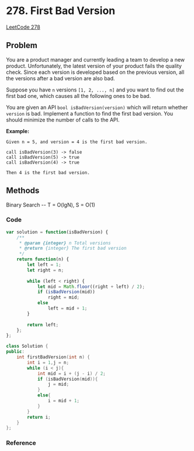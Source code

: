 # 278. First Bad Version

[LeetCode 278](https://leetcode.com/problems/first-bad-version/)

## Problem

You are a product manager and currently leading a team to develop a new product. Unfortunately, the latest version of your product fails the quality check. Since each version is developed based on the previous version, all the versions after a bad version are also bad.

Suppose you have `n` versions `[1, 2, ..., n]` and you want to find out the first bad one, which causes all the following ones to be bad.

You are given an API `bool isBadVersion(version)` which will return whether `version` is bad. Implement a function to find the first bad version. You should minimize the number of calls to the API.

**Example:**

```
Given n = 5, and version = 4 is the first bad version.

call isBadVersion(3) -> false
call isBadVersion(5) -> true
call isBadVersion(4) -> true

Then 4 is the first bad version. 
```

## Methods
Binary Search -- T = O(lgN), S = O(1)


### Code
```JavaScript
var solution = function(isBadVersion) {
    /**
     * @param {integer} n Total versions
     * @return {integer} The first bad version
     */
    return function(n) {
        let left = 1;
        let right = n;
        
        while (left < right) {
            let mid = Math.floor((right + left) / 2);
            if (isBadVersion(mid)) 
                right = mid;
            else 
                left = mid + 1;
        }
        
        return left;
    };
};
```



```C++
class Solution {
public:
    int firstBadVersion(int n) {
        int i = 1,j = n;
        while (i < j){
            int mid = i + (j - i) / 2;
            if (isBadVersion(mid)){
                j = mid;
            }
            else{
                i = mid + 1;
            }
        }
        return i;
    }
};
```



### Reference

